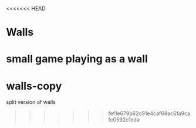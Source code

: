 <<<<<<< HEAD
# Walls
small game playing as a wall
=======
# walls-copy
split version of walls
>>>>>>> fef1e679b62c91e4caf68ac6fa9cafc0592c1eda
